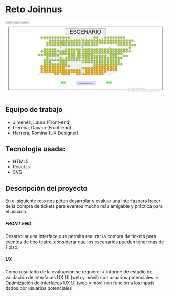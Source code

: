 # **Reto Joinnus**

![Reto](joinnuss.png)

## Equipo de trabajo

+ Jimenéz, Laura (Front-end)
+ Llerena, Dayam (Front-end)
+ Herrera, Romina  (UX Designer)


## Tecnología usada:

- HTML5
- React.js
- SVG

## **Descripción del proyecto**
En el siguiente reto nos piden desarrolar y evaluar una interfazpara hacer de la compra de tickets para eventos mucho más amigable y práctica para el usuario.

##### FRONT END 
Desarrollar una interface que permita realizar la compra de tickets para eventos de tipo teatro, considerar que los escenarios pueden tener más de 1 piso. 

##### UX
Como resultado de la evaluación se requiere:
• Informe de estudio de validación de interfaces UX UI (web y móvil) con usuarios potenciales. 
• Optimización de interfaces UX UI (web y móvil) en función a los inputs dados por usuarios potenciales

